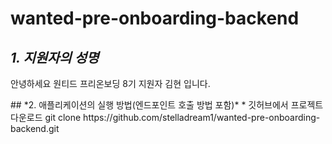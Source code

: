 # wanted-pre-onboarding-backend

## *1. 지원자의 성명*
안녕하세요 원티드 프리온보딩 8기 지원자 김현 입니다. 
</hr>
## *2. 애플리케이션의 실행 방법(엔드포인트 호출 방법 포함)*
* 깃허브에서 프로젝트 다운로드 
  git clone https://github.com/stelladream1/wanted-pre-onboarding-backend.git


